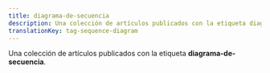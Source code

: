 ```yaml
---
title: diagrama-de-secuencia
description: Una colección de artículos publicados con la etiqueta diagrama-de-secuencia.
translationKey: tag-sequence-diagram
---
```

Una colección de artículos publicados con la etiqueta **diagrama-de-secuencia**.
